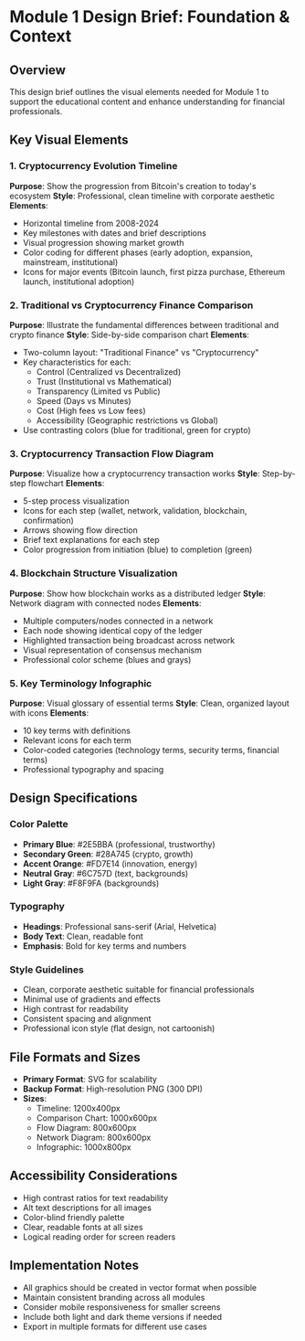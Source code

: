 # Module 1 Design Brief: Foundation & Context

## Overview
This design brief outlines the visual elements needed for Module 1 to support the educational content and enhance understanding for financial professionals.

## Key Visual Elements

### 1. Cryptocurrency Evolution Timeline
**Purpose**: Show the progression from Bitcoin's creation to today's ecosystem
**Style**: Professional, clean timeline with corporate aesthetic
**Elements**:
- Horizontal timeline from 2008-2024
- Key milestones with dates and brief descriptions
- Visual progression showing market growth
- Color coding for different phases (early adoption, expansion, mainstream, institutional)
- Icons for major events (Bitcoin launch, first pizza purchase, Ethereum launch, institutional adoption)

### 2. Traditional vs Cryptocurrency Finance Comparison
**Purpose**: Illustrate the fundamental differences between traditional and crypto finance
**Style**: Side-by-side comparison chart
**Elements**:
- Two-column layout: "Traditional Finance" vs "Cryptocurrency"
- Key characteristics for each:
  - Control (Centralized vs Decentralized)
  - Trust (Institutional vs Mathematical)
  - Transparency (Limited vs Public)
  - Speed (Days vs Minutes)
  - Cost (High fees vs Low fees)
  - Accessibility (Geographic restrictions vs Global)
- Use contrasting colors (blue for traditional, green for crypto)

### 3. Cryptocurrency Transaction Flow Diagram
**Purpose**: Visualize how a cryptocurrency transaction works
**Style**: Step-by-step flowchart
**Elements**:
- 5-step process visualization
- Icons for each step (wallet, network, validation, blockchain, confirmation)
- Arrows showing flow direction
- Brief text explanations for each step
- Color progression from initiation (blue) to completion (green)

### 4. Blockchain Structure Visualization
**Purpose**: Show how blockchain works as a distributed ledger
**Style**: Network diagram with connected nodes
**Elements**:
- Multiple computers/nodes connected in a network
- Each node showing identical copy of the ledger
- Highlighted transaction being broadcast across network
- Visual representation of consensus mechanism
- Professional color scheme (blues and grays)

### 5. Key Terminology Infographic
**Purpose**: Visual glossary of essential terms
**Style**: Clean, organized layout with icons
**Elements**:
- 10 key terms with definitions
- Relevant icons for each term
- Color-coded categories (technology terms, security terms, financial terms)
- Professional typography and spacing

## Design Specifications

### Color Palette
- **Primary Blue**: #2E5BBA (professional, trustworthy)
- **Secondary Green**: #28A745 (crypto, growth)
- **Accent Orange**: #FD7E14 (innovation, energy)
- **Neutral Gray**: #6C757D (text, backgrounds)
- **Light Gray**: #F8F9FA (backgrounds)

### Typography
- **Headings**: Professional sans-serif (Arial, Helvetica)
- **Body Text**: Clean, readable font
- **Emphasis**: Bold for key terms and numbers

### Style Guidelines
- Clean, corporate aesthetic suitable for financial professionals
- Minimal use of gradients and effects
- High contrast for readability
- Consistent spacing and alignment
- Professional icon style (flat design, not cartoonish)

## File Formats and Sizes
- **Primary Format**: SVG for scalability
- **Backup Format**: High-resolution PNG (300 DPI)
- **Sizes**: 
  - Timeline: 1200x400px
  - Comparison Chart: 1000x600px
  - Flow Diagram: 800x600px
  - Network Diagram: 800x600px
  - Infographic: 1000x800px

## Accessibility Considerations
- High contrast ratios for text readability
- Alt text descriptions for all images
- Color-blind friendly palette
- Clear, readable fonts at all sizes
- Logical reading order for screen readers

## Implementation Notes
- All graphics should be created in vector format when possible
- Maintain consistent branding across all modules
- Consider mobile responsiveness for smaller screens
- Include both light and dark theme versions if needed
- Export in multiple formats for different use cases 